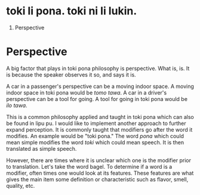 # toki li pona. toki ni li lukin.

1. Perspective

# Perspective
A big factor that plays in toki pona philosophy is perspective.
What is, is. It is because the speaker observes it so, and says it is.

A car in a passenger's perspective can be a moving indoor space.
A moving indoor space in toki pona would be *tomo tawa*.
A car in a driver's perspective can be a tool for going.
A tool for going in toki pona would be *ilo tawa*.

This is a common philosophy applied and taught in toki pona which can also be found in lipu pu.
I would like to implement another approach to further expand perception.
It is commonly taught that modifiers go after the word it modifies.
An example would be "toki pona." The word *pona* which could mean simple modifies the word *toki* which could mean speech.
It is then translated as simple speech.

However, there are times where it is unclear which one is the modifier prior to translation.
Let's take the word bagel. To determine if a word is a modifier, often times one would look at its features.
These features are what gives the main item some definition or characteristic such as flavor, smell, quality, etc.
